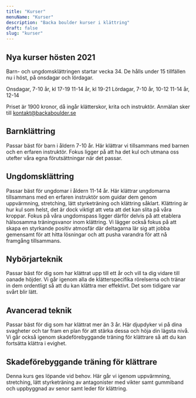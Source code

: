 ```yaml
---
title: "Kurser"
menuName: "Kurser"
description: "Backa boulder kurser i klättring"
draft: false
slug: "kurser"
---
```


## Nya kurser hösten 2021
Barn- och ungdomsklättringen startar vecka 34. De hålls under 15 tillfällen nu i höst, på onsdagar och lördagar. 

Onsdagar, 7-10 år, kl 17-19
          11-14 år, kl 19-21
Lördagar, 7-10 år, 10-12
          11-14 år, 12-14

Priset är 1900 kronor, då ingår klätterskor, krita och instruktör. Anmälan sker till kontakt@backaboulder.se

## Barnklättring

Passar bäst för barn i åldern 7-10 år. Här klättrar vi tillsammans med barnen och en erfaren instruktör. Fokus ligger på att ha det kul och utmana oss utefter våra egna förutsättningar när det passar. 

## Ungdomsklättring

Passar bäst för ungdomar i åldern 11-14 år. Här klättrar ungdomarna tillsammans med en erfaren instruktör som guidar dem genom uppvärmning, stretching, lätt styrketräning och klättring såklart. Klättring är hur kul som helst, det är dock viktigt att veta att det kan slita på våra kroppar. Fokus på våra ungdomspass ligger därför delvis på att etablera hälsosamma träningsvanor inom klättring. Vi lägger också fokus på att skapa en styrkande positiv atmosfär där deltagarna lär sig att jobba gemensamt för att hitta lösningar och att pusha varandra för att nå framgång tillsammans.   

## Nybörjarteknik

Passar bäst för dig som har klättrat upp till ett år och vill ta dig vidare till oanade höjder. Vi går igenom alla de klätterspecifika rörelserna och tränar in dem ordentligt så att du kan klättra mer effektivt. Det som tidigare var svårt blir lätt.  

## Avancerad teknik

Passar bäst för dig som har klättrat mer än 3 år. Här djupdyker vi på dina svagheter och tar fram en plan för att stärka dessa och höja din lägsta nivå. Vi går också igenom skadeförebyggande träning för klättrare så att du kan fortsätta klättra i evighet.

## Skadeförebyggande träning för klättrare

Denna kurs ges löpande vid behov. Här går vi igenom uppvärmning, stretching, lätt styrketräning av antagonister med vikter samt gummiband och uppbyggnad av senor samt leder för klättring. 

